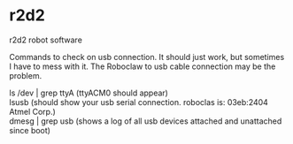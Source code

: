 # r2d2
r2d2 robot software

Commands to check on usb connection. It should just work, but sometimes I have
to mess with it. The Roboclaw to usb cable connection may be the problem.

ls /dev | grep ttyA (ttyACM0 should appear)  
lsusb (should show your usb serial connection. roboclas is: 03eb:2404 Atmel Corp.)  
dmesg | grep usb (shows a log of all usb devices attached and unattached since boot)  


